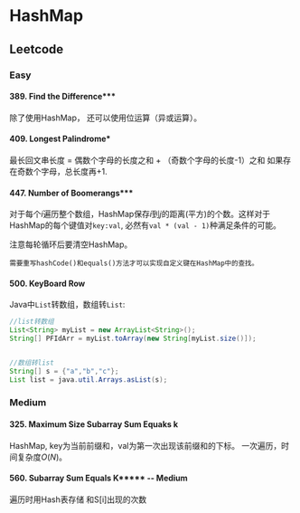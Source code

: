 # HashMap

## Leetcode

### Easy

#### 389. Find the Difference***
除了使用HashMap， 还可以使用位运算（异或运算）。

#### 409. Longest Palindrome*
最长回文串长度 = 偶数个字母的长度之和 + （奇数个字母的长度-1）之和
如果存在奇数个字母，总长度再+1.

#### 447. Number of Boomerangs***
对于每个$i$遍历整个数组，HashMap保存$i$到$j$的距离(平方)的个数。这样对于HashMap的每个键值对`key:val`, 必然有`val * (val - 1)`种满足条件的可能。

注意每轮循环后要清空HashMap。

`需要重写hashCode()和equals()方法才可以实现自定义键在HashMap中的查找。`



#### 500. KeyBoard Row
Java中`List`转数组，数组转`List`:
```java
//list转数组
List<String> myList = new ArrayList<String>();
String[] PFIdArr = myList.toArray(new String[myList.size()]);


//数组转list
String[] s = {"a","b","c"};
List list = java.util.Arrays.asList(s);
```

### Medium

#### 325. Maximum Size Subarray Sum Equaks k
HashMap, key为当前前缀和，val为第一次出现该前缀和的下标。
一次遍历，时间复杂度$O(N)$。

#### 560. Subarray Sum Equals K***** -- Medium
遍历时用Hash表存储 和S[i]出现的次数